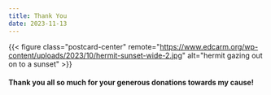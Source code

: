 ```yaml
---
title: Thank You
date: 2023-11-13
---
```


{{< figure class="postcard-center" remote="https://www.edcarm.org/wp-content/uploads/2023/10/hermit-sunset-wide-2.jpg" alt="hermit gazing out on to a sunset" >}}

#### Thank you all so much for your generous donations towards my cause!